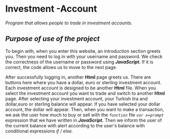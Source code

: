 # Investment -Account
 <i>Program that allows people to trade in investment accounts.</i>
## *Purpose of use of the project* <br>
To begin with, when you enter this website, an introduction section greets you. 
Then you need to log in with your username and password. We check the correctness of the username or password using <b><i>JavaScript.</i></b>
If it is correct, the code allows us to move to the next page.<br>

After successfully logging in, another <b>Html</b> page greets us. There are buttons here where you have a dollar, euro or sterling investment account. Each investment account is designed to be another <b>Html</b> file. When you select the investment account you want to trade and switch to another <b>Html</b> page.  After selecting your investment account, your Turkish lira and dollar,euro or sterling balance will appear. If you have selected your dollar account, the dollar will appear. Then, when you want to make a transaction, we ask the user how much to buy or sell with the *`function`* file *`var x=prompt`* expression that we have written in <b><i>JavaScript.</b></i> Then we inform the user of the current balance with alert according to the user's balance with conditional expressions *if / else.*
